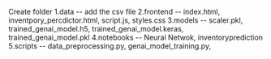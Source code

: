 Create folder 
1.data --  add the csv file
2.frontend -- index.html, inventpory_percdictor.html, script.js, styles.css
3.models -- scaler.pkl, trained_genai_model.h5, trained_genai_model.keras, trained_genai_model.pkl
4.notebooks -- Neural Netwok, inventoryprediction
5.scripts -- data_preprocessing.py, genai_model_training.py, 
